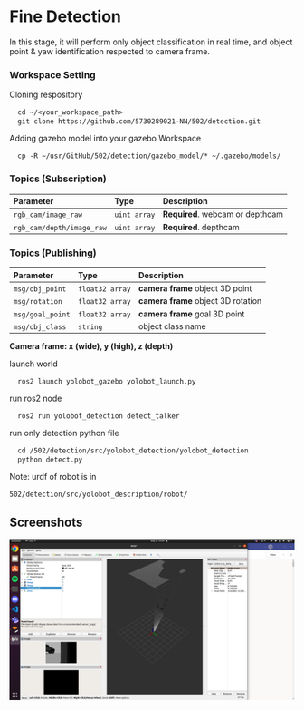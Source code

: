 
# Fine Detection

In this stage, it will perform only object classification in real time, and object point & yaw identification respected to camera frame.
 


### Workspace Setting

Cloning respository

```http
  cd ~/<your_workspace_path>
  git clone https://github.com/5730289021-NN/502/detection.git
```

Adding gazebo model into your gazebo Workspace
```http
  cp -R ~/usr/GitHub/502/detection/gazebo_model/* ~/.gazebo/models/
```

### Topics (Subscription)

| Parameter | Type     | Description                |
| :-------- | :------- | :------------------------- |
| `rgb_cam/image_raw` | `uint array` | **Required**. webcam or depthcam |
| `rgb_cam/depth/image_raw` | `uint array` | **Required**. depthcam |

### Topics (Publishing)

| Parameter | Type     | Description                |
| :-------- | :------- | :------------------------- |
| `msg/obj_point` | `float32 array` | **camera frame** object 3D point |
| `msg/rotation` | `float32 array` | **camera frame** object 3D rotation |
| `msg/goal_point` | `float32 array` | **camera frame** goal 3D point |
| `msg/obj_class` | `string` | object class name |

**Camera frame: x (wide), y (high), z (depth)**

launch world

```http
  ros2 launch yolobot_gazebo yolobot_launch.py
```

run ros2 node
```http
  ros2 run yolobot_detection detect_talker
```

run only detection python file
```http
  cd /502/detection/src/yolobot_detection/yolobot_detection
  python detect.py
```

Note: urdf of robot is in 
```http
502/detection/src/yolobot_description/robot/
```


## Screenshots

![App Screenshot](https://github.com/5730289021-NN/502/blob/main/detection/Screenshot_from_2022-05-20_23-09-02.png)


